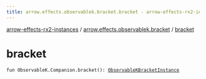 ```yaml
---
title: arrow.effects.observablek.bracket.bracket - arrow-effects-rx2-instances
---
```


[arrow-effects-rx2-instances](../index.html) / [arrow.effects.observablek.bracket](index.html) / [bracket](./bracket.html)

# bracket

`fun ObservableK.Companion.bracket(): `[`ObservableKBracketInstance`](../arrow.effects/-observable-k-bracket-instance/index.html)